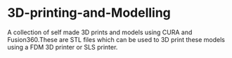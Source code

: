 # 3D-printing-and-Modelling
A collection of self made 3D prints and models using CURA and Fusion360.These are STL files which can be used to 3D print these models using a FDM 3D printer or SLS printer.
